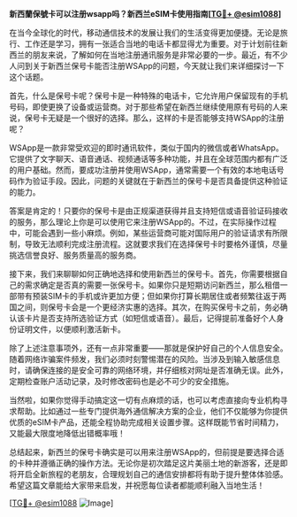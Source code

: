 **新西蘭保號卡可以注册wsapp吗？新西兰eSIM卡使用指南[[TG💪+ @esim1088](https://t.me/s/esim1088)]**

在当今全球化的时代，移动通信技术的发展让我们的生活变得更加便捷。无论是旅行、工作还是学习，拥有一张适合当地的电话卡都显得尤为重要。对于计划前往新西兰的朋友来说，了解如何在当地注册通讯服务是非常必要的一步。最近，有不少人问到关于新西兰保号卡能否注册WSApp的问题，今天就让我们来详细探讨一下这个话题。

首先，什么是保号卡呢？保号卡是一种特殊的电话卡，它允许用户保留现有的手机号码，即使更换了设备或运营商。对于那些希望在新西兰继续使用原有号码的人来说，保号卡无疑是一个很好的选择。那么，这样的卡是否能够支持WSApp的注册呢？

WSApp是一款非常受欢迎的即时通讯软件，类似于国内的微信或者WhatsApp。它提供了文字聊天、语音通话、视频通话等多种功能，并且在全球范围内都有广泛的用户基础。然而，要成功注册并使用WSApp，通常需要一个有效的本地电话号码作为验证手段。因此，问题的关键就在于新西兰的保号卡是否具备提供这种验证的能力。

答案是肯定的！只要你的保号卡是由正规渠道获得并且支持短信或语音验证码接收的服务，那么理论上你是可以使用它来注册WSApp的。不过，在实际操作过程中，可能会遇到一些小麻烦。例如，某些运营商可能对国际用户的验证请求有所限制，导致无法顺利完成注册流程。这就要求我们在选择保号卡时要格外谨慎，尽量挑选信誉良好、服务质量高的服务商。

接下来，我们来聊聊如何正确地选择和使用新西兰的保号卡。首先，你需要根据自己的需求确定是否真的需要一张保号卡。如果你只是短期访问新西兰，那么租借一部带有预装SIM卡的手机或许更加方便；但如果你打算长期居住或者频繁往返于两国之间，则保号卡会是一个更经济实惠的选择。其次，在购买保号卡之前，务必确认该卡片是否支持所选验证方式（如短信或语音）。最后，记得提前准备好个人身份证明文件，以便顺利激活新卡。

除了上述注意事项外，还有一点非常重要——那就是保护好自己的个人信息安全。随着网络诈骗案件频发，我们必须时刻警惕潜在的风险。当涉及到输入敏感信息时，请确保连接的是安全可靠的网络环境，并仔细核对网址是否准确无误。此外，定期检查账户活动记录，及时修改密码也是必不可少的安全措施。

当然啦，如果你觉得手动搞定这一切有点麻烦的话，也可以考虑直接向专业机构寻求帮助。比如通过一些专门提供海外通信解决方案的企业，他们不仅能够为你提供优质的eSIM卡产品，还能全程协助完成相关设置步骤。这样既能节省时间精力，又能最大限度地降低出错概率哦！

总结起来，新西兰的保号卡确实是可以用来注册WSApp的，但前提是要选择合适的卡种并遵循正确的操作方法。无论你是初次踏足这片美丽土地的新游客，还是即将开启全新旅程的老朋友，合理规划自己的通信安排都将有助于提升整体体验感。希望这篇文章能给大家带来启发，并祝愿每位读者都能顺利融入当地生活！

[[TG💪+ @esim1088](https://t.me/s/esim1088) ![Image](https://i.postimg.cc/4NQfJmqS/Snipaste-2025-05-13-00-14-12.png)]